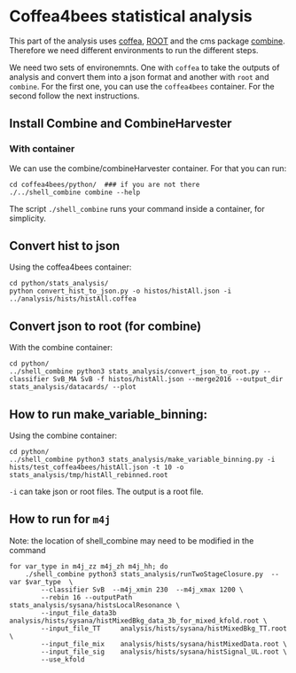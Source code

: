 # Coffea4bees statistical analysis

This part of the analysis uses [coffea](https://coffeateam.github.io/coffea/), [ROOT](https://root.cern/) and the cms package [combine](https://cms-analysis.github.io/HiggsAnalysis-CombinedLimit/latest/). Therefore we need different environments to run the different steps.

We need two sets of environemnts. One with `coffea` to take the outputs of analysis and convert them into a json format and another with `root` and `combine`. For the first one, you can use the `coffea4bees` container. For the second follow the next instructions.

## Install Combine and CombineHarvester

### With container

We can use the combine/combineHarvester container. For that you can run:
```
cd coffea4bees/python/  ### if you are not there
./../shell_combine combine --help
```

The script `./shell_combine` runs your command inside a container, for simplicity.

## Convert hist to json

Using the coffea4bees container:
```
cd python/stats_analysis/
python convert_hist_to_json.py -o histos/histAll.json -i ../analysis/hists/histAll.coffea
```

## Convert json to root (for combine)

With the combine container:
```
cd python/
../shell_combine python3 stats_analysis/convert_json_to_root.py --classifier SvB_MA SvB -f histos/histAll.json --merge2016 --output_dir stats_analysis/datacards/ --plot
```

## How to run make_variable_binning:

Using the combine container:
```
cd python/
../shell_combine python3 stats_analysis/make_variable_binning.py -i hists/test_coffea4bees/histAll.json -t 10 -o stats_analysis/tmp/histAll_rebinned.root
```
`-i` can take json or root files. The output is a root file.


## How to run for `m4j`
Note: the location of shell_combine may need to be modified in the command
```
for var_type in m4j_zz m4j_zh m4j_hh; do
    ./shell_combine python3 stats_analysis/runTwoStageClosure.py  --var $var_type  \
        --classifier SvB  --m4j_xmin 230  --m4j_xmax 1200 \
        --rebin 16 --outputPath stats_analysis/sysana/histsLocalResonance \
        --input_file_data3b analysis/hists/sysana/histMixedBkg_data_3b_for_mixed_kfold.root \
        --input_file_TT     analysis/hists/sysana/histMixedBkg_TT.root \
        --input_file_mix    analysis/hists/sysana/histMixedData.root \
        --input_file_sig    analysis/hists/sysana/histSignal_UL.root \
        --use_kfold   
```